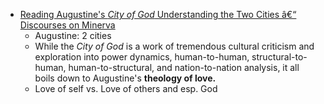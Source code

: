 - [Reading Augustine's *City of God* Understanding the Two Cities â€“ Discourses on Minerva](https://minervawisdom.com/2024/03/15/reading-augustines-city-of-god-understanding-the-two-cities/)
	- Augustine: 2 cities
	- While the *City of God* is a work of tremendous cultural criticism and exploration into power dynamics, human-to-human, structural-to-human, human-to-structural, and nation-to-nation analysis, it all boils down to Augustine's **theology of love.**
	- Love of self vs. Love of others and esp. God